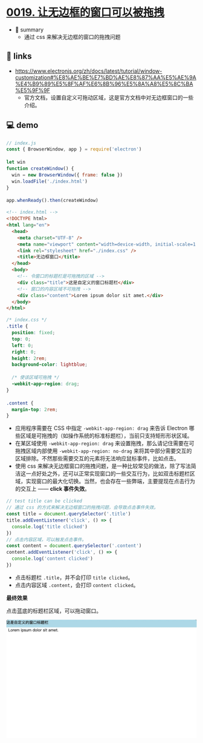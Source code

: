 # [0019. 让无边框的窗口可以被拖拽](https://github.com/Tdahuyou/electron/tree/main/0019.%20%E8%AE%A9%E6%97%A0%E8%BE%B9%E6%A1%86%E7%9A%84%E7%AA%97%E5%8F%A3%E5%8F%AF%E4%BB%A5%E8%A2%AB%E6%8B%96%E6%8B%BD)

- 📝 summary
  - 通过 css 来解决无边框的窗口的拖拽问题

## 🔗 links

- https://www.electronjs.org/zh/docs/latest/tutorial/window-customization#%E8%AE%BE%E7%BD%AE%E8%87%AA%E5%AE%9A%E4%B9%89%E5%8F%AF%E6%8B%96%E5%8A%A8%E5%8C%BA%E5%9F%9F
  - 官方文档，设置自定义可拖动区域，这是官方文档中对无边框窗口的一些介绍。

## 💻 demo

```js
// index.js
const { BrowserWindow, app } = require('electron')

let win
function createWindow() {
  win = new BrowserWindow({ frame: false })
  win.loadFile('./index.html')
}

app.whenReady().then(createWindow)
```


```html
<!-- index.html -->
<!DOCTYPE html>
<html lang="en">
  <head>
    <meta charset="UTF-8" />
    <meta name="viewport" content="width=device-width, initial-scale=1.0" />
    <link rel="stylesheet" href="./index.css" />
    <title>无边框窗口</title>
  </head>
  <body>
    <!-- 令窗口的标题栏是可拖拽的区域 -->
    <div class="title">这是自定义的窗口标题栏</div>
    <!-- 窗口的内容区域不可拖拽 -->
    <div class="content">Lorem ipsum dolor sit amet.</div>
  </body>
</html>
```


```css
/* index.css */
.title {
  position: fixed;
  top: 0;
  left: 0;
  right: 0;
  height: 2rem;
  background-color: lightblue;

  /* 使该区域可拖拽 */
  -webkit-app-region: drag;
}

.content {
  margin-top: 2rem;
}
```

- 应用程序需要在 CSS 中指定 `-webkit-app-region: drag` 来告诉 Electron 哪些区域是可拖拽的（如操作系统的标准标题栏），当前只支持矩形形状区域。
- 在某区域使用 `-webkit-app-region: drag` 来设置拖拽，那么请记住需要在可拖拽区域内部使用 `-webkit-app-region: no-drag` 来将其中部分需要交互的区域排除。不然那些需要交互的元素将无法响应鼠标事件，比如点击。
- 使用 css 来解决无边框窗口的拖拽问题，是一种比较常见的做法，除了写法简洁这一点好处之外，还可以正常实现窗口的一些交互行为，比如双击标题栏区域，实现窗口的最大化切换。当然，也会存在一些弊端，主要提现在点击行为的交互上 —— **click 事件失效**。

```js
// test title can be clicked
// 通过 css 的方式来解决无边框窗口的拖拽问题，会导致点击事件失效。
const title = document.querySelector('.title')
title.addEventListener('click', () => {
  console.log('title clicked')
})
// 点击内容区域，可以触发点击事件。
const content = document.querySelector('.content')
content.addEventListener('click', () => {
  console.log('content clicked')
})
```

- 点击标题栏 `.title`，并不会打印 `title clicked`。
- 点击内容区域 `.content`，会打印 `content clicked`。

**最终效果**

点击蓝底的标题栏区域，可以拖动窗口。

![](md-imgs/2024-10-06-00-44-01.png)